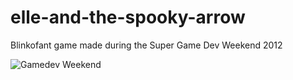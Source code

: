elle-and-the-spooky-arrow
=========================

Blinkofant game made during the Super Game Dev Weekend 2012


![Gamedev Weekend](https://i.ytimg.com/vi/qmNNqVYJl9w/maxresdefault.jpg)
